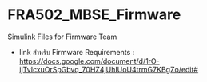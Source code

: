 # FRA502_MBSE_Firmware
Simulink Files for Firmware Team
- link สำหรับ Firmware Requirements : https://docs.google.com/document/d/1rO-ijTvIcxuOrSpGbvq_70HZ4jUhIUoU4trmG7KBgZo/edit#
